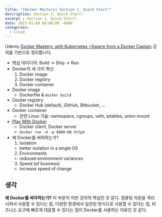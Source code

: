 ```yaml
---
title: "[Docker Mastery] Section 1. Quick Start!"
description: Section 1. Quick Start!
excerpt : Section 1. Quick Start!
date: 2023-01-09 00:00:00 -0400
categories:
  - Cloud
---
```


Udemy [Docker Mastery: with Kubernetes +Swarm from a Docker Captain](https://www.udemy.com/course/docker-mastery) 강의를 기반으로 정리합니다.

- 핵심 아이디어: Build -> Ship -> Run
- Docker의 세 가지 혁신
  1. Docker image
  2. Docker registry
  3. Docker container
- Docker image
  - Dockerfile & `docker build`
- Docker registry
  - Docker Hub (default), GitHub, Bitbucket, ...
- Docker container
  - 관련 Linux 기술: namespace, cgroups, veth, iptables, union mount
- [Play With Docker](https://labs.play-with-docker.com)
  - Docker client, Docker server
  - `docker run -d -p 8800:80 httpd`
- 왜 Docker를 써야하는가?
  1. Isolation
    - better isolation in a single OS
  2. Environments
    - reduced environment variances
  3. Speed (of business)
    - increase speed of change

## 생각

**왜 Docker를 써야하는가?** 이 부분이 이번 강의의 핵심인 것 같다. 컴퓨팅 자원을 격리시켜서 사용할 수 있다는 점, 다양한 환경에서 일관된 방식으로 사용할 수 있다는 점, 비즈니스 요구에 빠르게 대응할 수 있다는 점이 Docker를 사용하는 이유인 것 같다.
